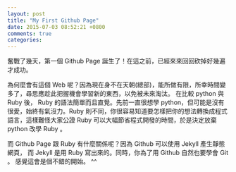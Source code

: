 ```yaml
---
layout: post
title: "My First Github Page"
date: 2015-07-03 08:52:21 +0800
comments: true
categories: 
---
```


奮戰了幾天，第一個 Github Page 誕生了！在這之前，已經來來回回砍掉好幾遍才成功。

為何麼會有這個 Web 呢？因為現在身不在天朝(總部)，能所做有限，所幸時間變多了，尋思應趁此把握機會學習新的東西，以免被未來淘汰。
在比較 python 與 Ruby 後， Ruby 的語法簡單而且直覺。先前一直很想學 python，但可能是沒有很愛，始終有氣沒力。Ruby 則不同，你很容易知道要怎樣把你的想法轉換成程式語言，這樣難怪大家公證 Ruby 可以大幅節省程式開發的時間，於是決定放棄 python 改學 Ruby 。

而 Github Page 跟 Ruby 有什麼關係呢？因為 Github 可以使用 Jekyll 產生靜態網頁， 而 Jekyll 是用 Ruby 寫出來的。同時，你為了用 Github 自然也要學會 Git 。 感覺這會是個不錯的開始。 ^^